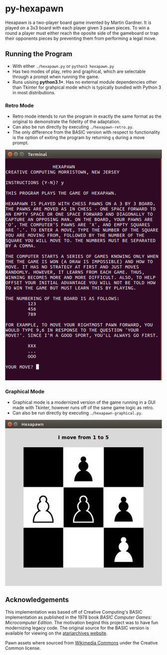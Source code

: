 # py-hexapawn

Hexapawn is a two-player board game invented by Martin Gardner. It is played on
a 3x3 board with each player given 3 pawn pieces. To win a round a player must
either reach the oposite side of the gameboard or trap their opponents pieces by
preventing them from performing a legal move.



## Running the Program

  * With either `./hexapawn.py` or `python3 hexapawn.py`
  * Has two modes of play, retro and graphical, which are selectable through a prompt when running the game.
  * Runs usising **python3.1+**. Has no external module dependencies other than Tkinter for grahpical mode which is typically bundled with Python 3 in most distributions.


### Retro Mode

  * Retro mode intends to run the program in exactly the same format as the original to demonstrate the fidelity of the adaptation.
  * Can also be run directly by executing `./hexapawn-retro.py`.
  * The only difference from the BASIC version with respect to functionality is the option of exiting the program by returning `q` during a move prompt.

![](assets/screenshot-retro.png)


### Graphical Mode

  * Graphical mode is a modernized version of the game running in a GUI made with Tkinter, however runs off of the same game logic as retro.
  * Can also be run directly by executing `./hexapawn-graphical.py`.


![](assets/screenshot-graphical.png)


## Acknowledgements

This implementation was based off of Creative Computing's BASIC implementation 
as published in the 1978 book *BASIC Computer Games: Microcomputer Edition*. The motivation begind this project was to have fun modernizing legacy code. The original source for the 
BASIC version is available for viewing on the [atariarchives website](http://www.atariarchives.org/basicgames/showpage.php?page=83).

Pawn assets where sourced from [Wikimedia Commons](https://commons.wikimedia.org/wiki/File:Chess_plt45.svg) under the Creative Common license.
